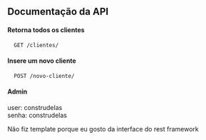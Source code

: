 
## Documentação da API

#### Retorna todos os clientes

```http
  GET /clientes/
```

#### Insere um novo cliente

```http
  POST /novo-cliente/
```

#### Admin

user: construdelas  
senha: construdelas

Não fiz template porque eu gosto da interface do rest framework 
